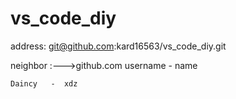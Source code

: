 # vs_code_diy
address:
	git@github.com:kard16563/vs_code_diy.git

neighbor :--->github.com
	username - 	name
	
	Daincy   -	xdz 
